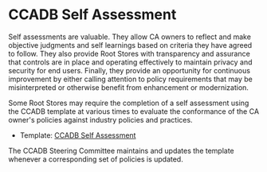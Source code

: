 # CCADB Self Assessment #

Self assessments are valuable. They allow CA owners to reflect and make objective judgments and self learnings based on criteria they have agreed to follow. They also provide Root Stores with transparency and assurance that controls are in place and operating effectively to maintain privacy and security for end users. Finally, they provide an opportunity for continuous improvement by either calling attention to policy requirements that may be misinterpreted or otherwise benefit from enhancement or modernization.

Some Root Stores may require the completion of a self assessment using the CCADB template at various times to evaluate the conformance of the CA owner's policies against industry policies and practices. 

* Template: [CCADB Self Assessment](https://docs.google.com/spreadsheets/d/1ahHjFP74rgrNJExTd1molihw6UBJ0zAVs12hNGKG56g/edit?usp=sharing)

The CCADB Steering Committee maintains and updates the template whenever a corresponding set of policies is updated.
